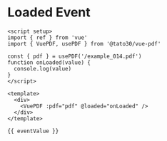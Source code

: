# Loaded Event

```vue
<script setup>
import { ref } from 'vue'
import { VuePDF, usePDF } from '@tato30/vue-pdf'

const { pdf } = usePDF('/example_014.pdf')
function onLoaded(value) {
  console.log(value)
}
</script>

<template>
  <div>
    <VuePDF :pdf="pdf" @loaded="onLoaded" />
  </div>
</template>
```
<div class="language-json" data-ext="json">
    <pre class="language-json"><code>{{ eventValue }}</code></pre>
</div>

<script setup>
import { ref } from 'vue'
import { VuePDF, usePDF } from '@tato30/vue-pdf'
import { withBase } from '@vuepress/client'

const { pdf } = usePDF('https://raw.githubusercontent.com/mozilla/pdf.js/ba2edeae/web/compressed.tracemonkey-pldi-09.pdf')
const eventValue = ref({})
function onLoaded(value) {
  console.log(value)
  eventValue.value = value
}
</script>

<div class="container">
  <VuePDF :pdf="pdf" @loaded="onLoaded" />
</div>

